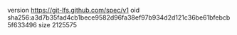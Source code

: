 version https://git-lfs.github.com/spec/v1
oid sha256:a3d7b35fad4cb1bece9582d96fa38ef97b934d2d121c36be61bfebcb5f633496
size 2125575
